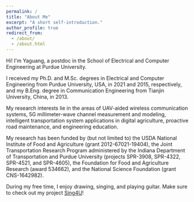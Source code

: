 ```yaml
---
permalink: /
title: "About Me"
excerpt: "A short self-introduction."
author_profile: true
redirect_from:
  - /about/
  - /about.html
---
```


Hi! I'm Yaguang, a postdoc in the School of Electrical and Computer Engineering at Purdue University.

I received my Ph.D. and M.Sc. degrees in Electrical and Computer Engineering from Purdue University, USA, in 2021 and 2015, respectively, and my B.Eng. degree in Communication Engineering from Tianjin University, China, in 2013.

My research interests lie in the areas of UAV-aided wireless communication systems, 5G millimeter-wave channel measurement and modeling, intelligent transportation system applications in digital agriculture, proactive road maintenance, and engineering education.

My research has been funded by (but not limited to) the USDA National Institute of Food and Agriculture (grant 2012-67021-19404), the Joint Transportation Research Program administered by the Indiana Department of Transportation and Purdue University (projects SPR-3908, SPR-4322, SPR-4521, and SPR-4605), the Foundation for Food and Agriculture Research (award 534662), and the National Science Foundation (grant CNS-1642982).

During my free time, I enjoy drawing, singing, and playing guitar. Make sure to check out my project [Sing4U](https://www.zyglabs.com/sing4u/)!